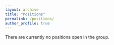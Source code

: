 ```yaml
---
layout: archive
title: "Positions"
permalink: /positions/
author_profile: true
---
```


<div style="max-width: 750px;">

<p> There are currently no positions open in the group. </p>

</div>